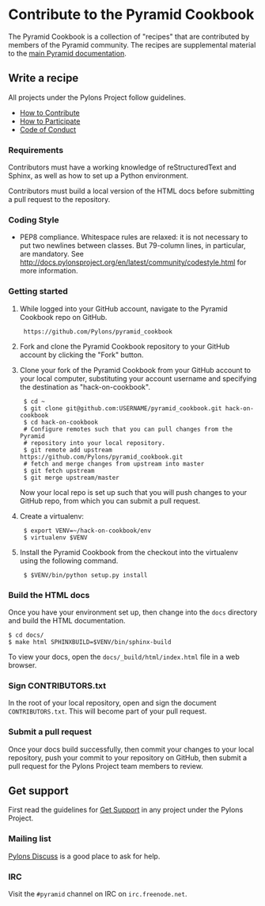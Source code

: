# Contribute to the Pyramid Cookbook

The Pyramid Cookbook is a collection of "recipes" that are contributed by
members of the Pyramid community. The recipes are supplemental material to
the [main Pyramid documentation](http://docs.pylonsproject.org/projects/pyramid/en/latest/).

## Write a recipe

All projects under the Pylons Project follow guidelines.

- [How to Contribute](http://www.pylonsproject.org/community/how-to-contribute)
- [How to Participate](http://www.pylonsproject.org/community/how-to-participate)
- [Code of Conduct](http://www.pylonsproject.org/community/code-of-conduct)

### Requirements

Contributors must have a working knowledge of reStructuredText and Sphinx, as
well as how to set up a Python environment.

Contributors must build a local version of the HTML docs before submitting a
pull request to the repository.

### Coding Style

- PEP8 compliance.  Whitespace rules are relaxed: it is not necessary to put
  two newlines between classes.  But 79-column lines, in particular, are
  mandatory.  See
  http://docs.pylonsproject.org/en/latest/community/codestyle.html for more
  information.

### Getting started

1. While logged into your GitHub account, navigate to the Pyramid Cookbook repo
   on GitHub.

        https://github.com/Pylons/pyramid_cookbook

2. Fork and clone the Pyramid Cookbook repository to your GitHub account by
   clicking the "Fork" button.

3. Clone your fork of the Pyramid Cookbook from your GitHub account to your
   local computer, substituting your account username and specifying the
   destination as "hack-on-cookbook".

        $ cd ~
        $ git clone git@github.com:USERNAME/pyramid_cookbook.git hack-on-cookbook
        $ cd hack-on-cookbook
        # Configure remotes such that you can pull changes from the Pyramid
        # repository into your local repository.
        $ git remote add upstream https://github.com/Pylons/pyramid_cookbook.git
        # fetch and merge changes from upstream into master
        $ git fetch upstream
        $ git merge upstream/master

   Now your local repo is set up such that you will push changes to your
   GitHub repo, from which you can submit a pull request.

4. Create a virtualenv:

        $ export VENV=~/hack-on-cookbook/env
        $ virtualenv $VENV

5. Install the Pyramid Cookbook from the checkout into the virtualenv using
   the following command.

        $ $VENV/bin/python setup.py install

### Build the HTML docs

Once you have your environment set up, then change into the ``docs``
directory and build the HTML documentation.

    $ cd docs/
    $ make html SPHINXBUILD=$VENV/bin/sphinx-build

To view your docs, open the ``docs/_build/html/index.html`` file in a web
browser.

### Sign CONTRIBUTORS.txt

In the root of your local repository, open and sign the document
``CONTRIBUTORS.txt``.  This will become part of your pull request.

### Submit a pull request

Once your docs build successfully, then commit your changes to your local
repository, push your commit to your repository on GitHub, then submit a pull
request for the Pylons Project team members to review.

## Get support

First read the guidelines for [Get Support](http://www.pylonsproject.org/community/get-support)
in any project under the Pylons Project.

### Mailing list

[Pylons Discuss](http://groups.google.com/group/pylons-discuss) is a
good place to ask for help.

### IRC

Visit the ``#pyramid`` channel on IRC on ``irc.freenode.net``.

